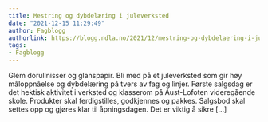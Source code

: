 ```yaml
---
title: Mestring og dybdelæring i juleverksted
date: "2021-12-15 11:29:49"
author: Fagblogg
authorlink: https://blogg.ndla.no/2021/12/mestring-og-dybdelaering-i-juleverksted/
tags:
- Fagblogg
---
```

Glem dorullnisser og glanspapir. Bli med på et juleverksted som gir høy måloppnåelse og dybdelæring på tvers av fag og linjer. Første salgsdag er det hektisk aktivitet i verksted og klasserom på Aust-Lofoten videregående skole. Produkter skal ferdigstilles, godkjennes og pakkes. Salgsbod skal settes opp og gjøres klar til åpningsdagen. Det er viktig å sikre [&#8230;]